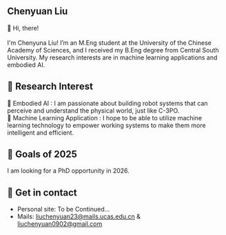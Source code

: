 ## Chenyuan Liu 

👋 Hi, there!<br>
<br>
I'm Chenyuna Liu! I’m an M.Eng student at the University of the Chinese Academy of Sciences, and I received my B.Eng degree from Central South University. My research interests are in machine learning applications and embodied AI.

## 📄 Research Interest
🤖 Embodied AI : I am passionate about building robot systems that can perceive and understand the physical world, just like C-3PO.<br>
🧠 Machine Learning Application : I hope to be able to utilize machine learning technology to empower working systems to make them more intelligent and efficient.<br>

## 🔭 Goals of 2025

I am looking for a PhD opportunity in 2026.

## 🔗 Get in contact
- Personal site: To be Continued...
- Mails: liuchenyuan23@mails.ucas.edu.cn & liuchenyuan0902@gmail.com
